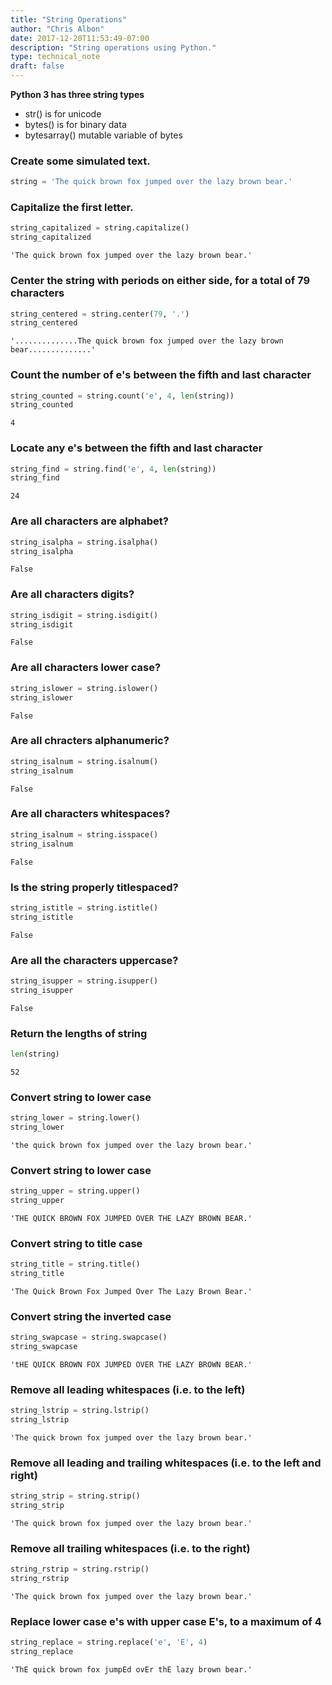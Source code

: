 ```yaml
---
title: "String Operations"
author: "Chris Albon"
date: 2017-12-20T11:53:49-07:00
description: "String operations using Python."
type: technical_note
draft: false
---
```

**Python 3 has three string types**

- str() is for unicode
- bytes() is for binary data
- bytesarray() mutable variable of bytes

### Create some simulated text.


```python
string = 'The quick brown fox jumped over the lazy brown bear.'
```

### Capitalize the first letter.


```python
string_capitalized = string.capitalize()
string_capitalized
```




    'The quick brown fox jumped over the lazy brown bear.'



### Center the string with periods on either side, for a total of 79 characters


```python
string_centered = string.center(79, '.')
string_centered
```




    '..............The quick brown fox jumped over the lazy brown bear..............'



### Count the number of e's between the fifth and last character


```python
string_counted = string.count('e', 4, len(string))
string_counted
```




    4



### Locate any e's between the fifth and last character


```python
string_find = string.find('e', 4, len(string))
string_find
```




    24



### Are all characters are alphabet?


```python
string_isalpha = string.isalpha()
string_isalpha
```




    False



### Are all characters digits?


```python
string_isdigit = string.isdigit()
string_isdigit
```




    False



### Are all characters lower case?


```python
string_islower = string.islower()
string_islower
```




    False



### Are all chracters alphanumeric?


```python
string_isalnum = string.isalnum()
string_isalnum
```




    False



### Are all characters whitespaces?


```python
string_isalnum = string.isspace()
string_isalnum
```




    False



### Is the string properly titlespaced?


```python
string_istitle = string.istitle()
string_istitle
```




    False



### Are all the characters uppercase?


```python
string_isupper = string.isupper()
string_isupper
```




    False



### Return the lengths of string


```python
len(string)
```




    52



### Convert string to lower case


```python
string_lower = string.lower()
string_lower
```




    'the quick brown fox jumped over the lazy brown bear.'



### Convert string to lower case


```python
string_upper = string.upper()
string_upper
```




    'THE QUICK BROWN FOX JUMPED OVER THE LAZY BROWN BEAR.'



### Convert string to title case


```python
string_title = string.title()
string_title
```




    'The Quick Brown Fox Jumped Over The Lazy Brown Bear.'



### Convert string the inverted case


```python
string_swapcase = string.swapcase()
string_swapcase
```




    'tHE QUICK BROWN FOX JUMPED OVER THE LAZY BROWN BEAR.'



### Remove all leading whitespaces (i.e. to the left)


```python
string_lstrip = string.lstrip()
string_lstrip
```




    'The quick brown fox jumped over the lazy brown bear.'



### Remove all leading and trailing whitespaces (i.e. to the left and right)


```python
string_strip = string.strip()
string_strip
```




    'The quick brown fox jumped over the lazy brown bear.'



### Remove all trailing whitespaces (i.e. to the right)


```python
string_rstrip = string.rstrip()
string_rstrip
```




    'The quick brown fox jumped over the lazy brown bear.'



### Replace lower case e's with upper case E's, to a maximum of 4


```python
string_replace = string.replace('e', 'E', 4)
string_replace
```




    'ThE quick brown fox jumpEd ovEr thE lazy brown bear.'


